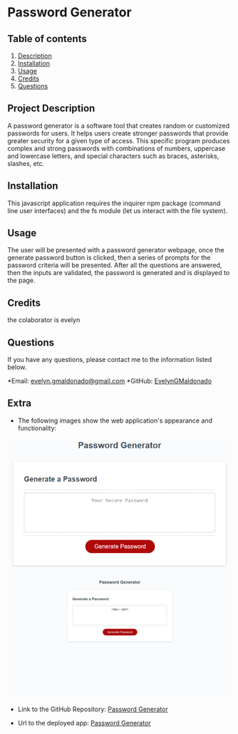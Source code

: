 #  Password Generator

## Table of contents
1. [Description](#description)
2. [Installation](#installation)
3. [Usage](#usage)
4. [Credits](#credits)
5. [Questions](#questions)

<h2 id="description"> Project Description </h2>
A password generator is a software tool that creates random or customized passwords for users. It helps users create stronger passwords that provide greater security for a given type of access. This specific program produces complex and strong passwords with combinations of numbers, uppercase and lowercase letters, and special characters such as braces, asterisks, slashes, etc.

## Installation 
This javascript application requires the inquirer npm package (command line user interfaces) and the fs module (let us interact with the file system).

## Usage 
The user will be presented with a password generator webpage, once the generate password button is clicked, then a series of prompts for the password criteria will be presented. After all the questions are answered, then the inputs are validated, the password is generated and is displayed to the page.

## Credits 
the colaborator is evelyn

## Questions 
If you have any questions, please contact me to the information listed below.

*Email: evelyn.gmaldonado@gmail.com
*GitHub: [EvelynGMaldonado](https://github.com/EvelynGMaldonado)

## Extra

* The following images show the web application's appearance and functionality:

![The Password Generator application displays a red button to "Generate Password".](./assets/03-javascript-homework-demo.png)
![The Password has been generated".](./assets/passwordgenerated.jpeg)

* Link to the GitHub Repository:
[Password Generator](https://github.com/EvelynGMaldonado/password_generator)

* Url to the deployed app:
[Password Generator](https://evelyngmaldonado.github.io/password_generator/)